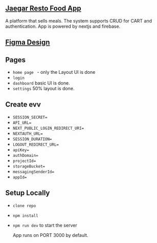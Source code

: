 ## [Jaegar Resto Food App ](https://foodapp-jaegar-resto.vercel.app)

A platform that sells meals. The system supports CRUD for CART and authentication. App is powered by nextjs and firebase.

## [Figma Design ](https://uikitfree.com/figma-food-tablet-pos-dark-template/)

## Pages

- `home page ` - only the Layout UI is done
- `login`
- `dashboard` basic UI is done.
- `settings` 50% layout is done.

## Create evv

- `SESSION_SECRET=`
- `API_URL=`
- `NEXT_PUBLIC_LOGIN_REDIRECT_URI=`
- `NEXTAUTH_URL=`
- `SESSION_DURATION=`
- `LOGOUT_REDIRECT_URL=`
- `apiKey=`
- `authDomain=`
- `projectId=`
- `storageBucket=`
- `messagingSenderId=`
- `appId=`

## Setup Locally

- `clone repo`
- `npm install`
- `npm run dev` to start the server

  App runs on PORT 3000 by default.
